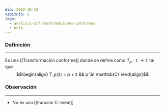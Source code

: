 ```yaml
---
dia: 2022-10-15
capitulo: 5
tags:
  - analisis-3/Transformaciones-conformes
  - nota
---
```

### Definición
---
Es una [[Transformación conforme]] donde se define como $T_p : \mathbb{C} \to \mathbb{C}$ tal que $$\begin{align} 
	T_p(z) = p + z && p \in \mathbb{C}
\end{align}$$
### Observación
---
* No es una [[Función C-lineal]]